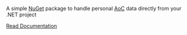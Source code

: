 A simple [NuGet](https://nuget.org) package to handle personal [AoC](https://adventofcode.com) data directly from your .NET project

[Read Documentation](https://github.com/hckmtrx/AoC.API#readme)